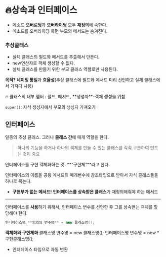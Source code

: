 # 🔥상속과 인터페이스

- 메소드 **오버로딩**과 **오버라이딩** 모두 **재정의**에 속한다.
- 메소드를 오버라이딩 하면 부모의 메서드는 숨겨진다.

### 추상클래스

- 실체 클래스의 필드와 메서드를 추출해서 만든다.
- new연산자로 객체 생성할 수 없다.
- 실체 클래스를 만들기 위한 부모 클래스 역할로만 사용된다.

**목적? 네이밍 통일**과 **효율성**(추상 클래스에 필드와 메서드 미리 선언하고 실체 클래스에서 가져다 사용)

<aside>
🔥 클래스의 내부 멤버 : 필드, 메서드, **생성자**-객체 생성을 위함

</aside>

`super()`: 자식 생성자에서 부모의 생성자 가져오기

## 인터페이스

일종의 추상 클래스. 그러나 **클래스 간**에 매개 역할을 한다.

> 하나의 기능을 하거나 하나의 객체를 만들 수 있는 클래스를 각각 구분하여 만드는 것이 중요
> 

인터페이스를 구현 객체화하는 것. **“구현체”**라고 한다.

인터페이스의 이름을 공용 메서드의 매개변수에 참조타입으로 받아서 자식 클래스들을 하나로 묶는다.

- **구현부가 없는 메서드! 인터페이스를 상속받은 클래스**가 재정의해줘야 하는 메서드

---

인터페이스를 **사용**하기 위해서, 인터페이스 변수를 선언한 후 그를 상속받는 객체를 할당해야 한다.

```java
인터페이스명 **임의의 변수명** = new 클래스명();
```

**객체화와 구현체화**
클래스명 변수명 = new 클래스명();
인터페이스명 변수명 = new *구현클래스명();
* 인터페이스 타입으로 자동 변환
